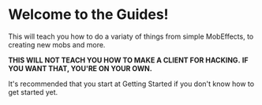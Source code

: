 <head>
<meta property="og:title" content="MCPReborn Wiki" />
<meta content="A resource to help others get around Minecraft's code." property="og:description" />
<meta property="og:type" content="website" />
<meta content="#43B581" data-react-helmet="true" name="theme-color" />
<meta property="og:url" content="https://archerv123456.github.io/MCPRWiki/" />
</head>

# Welcome to the Guides!

This will teach you how to do a variaty of things from simple MobEffects, to creating new mobs and more.

**THIS WILL NOT TEACH YOU HOW TO MAKE A CLIENT FOR HACKING.**
**IF YOU WANT THAT, YOU'RE ON YOUR OWN.**

It's recommended that you start at Getting Started if you don't know how to get started yet.